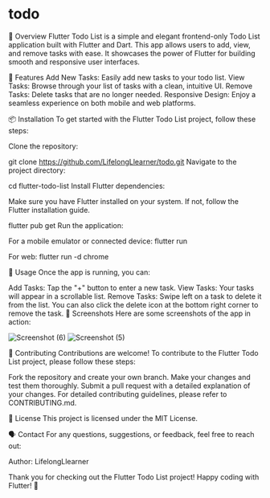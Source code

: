 # todo

📱 Overview
Flutter Todo List is a simple and elegant frontend-only Todo List application built with Flutter and Dart. This app allows users to add, view, and remove tasks with ease. It showcases the power of Flutter for building smooth and responsive user interfaces.

🌟 Features
Add New Tasks: Easily add new tasks to your todo list.
View Tasks: Browse through your list of tasks with a clean, intuitive UI.
Remove Tasks: Delete tasks that are no longer needed.
Responsive Design: Enjoy a seamless experience on both mobile and web platforms.

📦 Installation
To get started with the Flutter Todo List project, follow these steps:

Clone the repository:


git clone https://github.com/LifelongLlearner/todo.git
Navigate to the project directory:


cd flutter-todo-list
Install Flutter dependencies:

Make sure you have Flutter installed on your system. If not, follow the Flutter installation guide.


flutter pub get
Run the application:

For a mobile emulator or connected device:
flutter run

For web:
flutter run -d chrome

🧩 Usage
Once the app is running, you can:

Add Tasks: Tap the "+" button to enter a new task.
View Tasks: Your tasks will appear in a scrollable list.
Remove Tasks: Swipe left on a task to delete it from the list.
You can also click the delete icon at the bottom right corner to remove the task.
📸 Screenshots
Here are some screenshots of the app in action:

![Screenshot (6)](https://github.com/user-attachments/assets/48e68880-cea4-4f79-96b5-6eee75ba6cf6)
![Screenshot (5)](https://github.com/user-attachments/assets/54ac3b32-2625-4233-bbc7-0cb287e32492)



🤝 Contributing
Contributions are welcome! To contribute to the Flutter Todo List project, please follow these steps:

Fork the repository and create your own branch.
Make your changes and test them thoroughly.
Submit a pull request with a detailed explanation of your changes.
For detailed contributing guidelines, please refer to CONTRIBUTING.md.

📜 License
This project is licensed under the MIT License.

🗣️ Contact
For any questions, suggestions, or feedback, feel free to reach out:

Author: LifelongLlearner

Thank you for checking out the Flutter Todo List project! Happy coding with Flutter! 🚀

